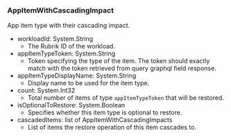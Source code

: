 ### AppItemWithCascadingImpact
App item type with their cascading impact.

- workloadId: System.String
  - The Rubrik ID of the workload.
- appItemTypeToken: System.String
  - Token specifying the type of the item. The token should exactly match with the token retrieved from query graphql field response.
- appItemTypeDisplayName: System.String
  - Display name to be used for the item type.
- count: System.Int32
  - Total number of items of type `appItemTypeToken` that will be restored.
- isOptionalToRestore: System.Boolean
  - Specifies whether this item type is optional to restore.
- cascadedItems: list of AppItemWithCascadingImpacts
  - List of items the restore operation of this item cascades to.
